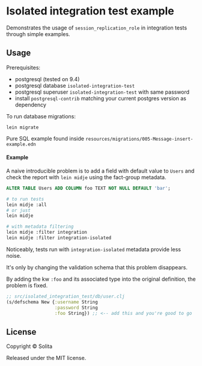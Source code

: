 # Isolated integration test example

Demonstrates the usage of `session_replication_role` in integration tests through simple examples.

## Usage

Prerequisites:

- postgresql (tested on 9.4)
- postgresql database `isolated-integration-test`
- postgresql superuser `isolated-integration-test` with same password
- install `postgresql-contrib` matching your current postgres version as dependency

To run database migrations:

```
lein migrate
```

Pure SQL example found inside `resources/migrations/005-Message-insert-example.edn`

#### Example

A naive introducible problem is to add a field with default value to `Users` and check the report with `lein midje` using the fact-group metadata.

```sql
ALTER TABLE Users ADD COLUMN foo TEXT NOT NULL DEFAULT 'bar';
```

```bash
# to run tests
lein midje :all
# or just
lein midje

# with metadata filtering
lein midje :filter integration
lein midje :filter integration-isolated
```

Noticeably, tests run with `integration-isolated` metadata provide less noise.

It's only by changing the validation schema that this problem disappears.

By adding the kw `:foo` and its associated type into the original definition, the problem is fixed.


```clojure
;; src/isolated_integration_test/db/user.clj
(s/defschema New {:username String
                  :password String
                  :foo String}) ;; <-- add this and you're good to go
```

## License

Copyright © Solita

Released under the MIT license.
